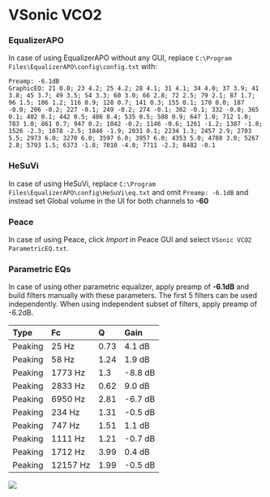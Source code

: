 # VSonic VCO2

### EqualizerAPO
In case of using EqualizerAPO without any GUI, replace `C:\Program Files\EqualizerAPO\config\config.txt`
with:
```
Preamp: -6.1dB
GraphicEQ: 21 0.0; 23 4.2; 25 4.2; 28 4.1; 31 4.1; 34 4.0; 37 3.9; 41 3.8; 45 3.7; 49 3.5; 54 3.3; 60 3.0; 66 2.8; 72 2.5; 79 2.1; 87 1.7; 96 1.5; 106 1.2; 116 0.9; 128 0.7; 141 0.3; 155 0.1; 170 0.0; 187 -0.0; 206 -0.2; 227 -0.1; 249 -0.2; 274 -0.1; 302 -0.1; 332 -0.0; 365 0.1; 402 0.1; 442 0.5; 486 0.4; 535 0.5; 588 0.9; 647 1.0; 712 1.0; 783 1.0; 861 0.7; 947 0.2; 1042 -0.2; 1146 -0.6; 1261 -1.2; 1387 -1.8; 1526 -2.3; 1678 -2.5; 1846 -1.9; 2031 0.1; 2234 1.3; 2457 2.9; 2703 5.5; 2973 6.0; 3270 6.0; 3597 6.0; 3957 6.0; 4353 5.0; 4788 3.0; 5267 2.8; 5793 1.5; 6373 -1.8; 7010 -4.0; 7711 -2.3; 8482 -0.1
```

### HeSuVi
In case of using HeSuVi, replace `C:\Program Files\EqualizerAPO\config\HeSuVi\eq.txt` and omit `Preamp:
-6.1dB` and instead set Global volume in the UI for both channels to **-60**

### Peace
In case of using Peace, click *Import* in Peace GUI and select `VSonic VCO2 ParametricEQ.txt`.

### Parametric EQs
In case of using other parametric equalizer, apply preamp of **-6.1dB** and build filters manually
with these parameters. The first 5 filters can be used independently.
When using independent subset of filters, apply preamp of -6.2dB.

| Type    | Fc       |    Q | Gain    |
|:--------|:---------|:-----|:--------|
| Peaking | 25 Hz    | 0.73 | 4.1 dB  |
| Peaking | 58 Hz    | 1.24 | 1.9 dB  |
| Peaking | 1773 Hz  | 1.3  | -8.8 dB |
| Peaking | 2833 Hz  | 0.62 | 9.0 dB  |
| Peaking | 6950 Hz  | 2.81 | -6.7 dB |
| Peaking | 234 Hz   | 1.31 | -0.5 dB |
| Peaking | 747 Hz   | 1.51 | 1.1 dB  |
| Peaking | 1111 Hz  | 1.21 | -0.7 dB |
| Peaking | 1712 Hz  | 3.99 | 0.4 dB  |
| Peaking | 12157 Hz | 1.99 | -0.5 dB |

![](https://raw.githubusercontent.com/jaakkopasanen/AutoEq/master/results/innerfidelity/sbaf-serious/VSonic%20VCO2/VSonic%20VCO2.png)